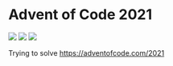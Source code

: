 # Advent of Code 2021

![](https://img.shields.io/badge/Day%20📅-6-blue)
![](https://img.shields.io/badge/Stars%20⭐-12-yellow)
![](https://img.shields.io/badge/Days%20completed-6-red)

Trying to solve https://adventofcode.com/2021
